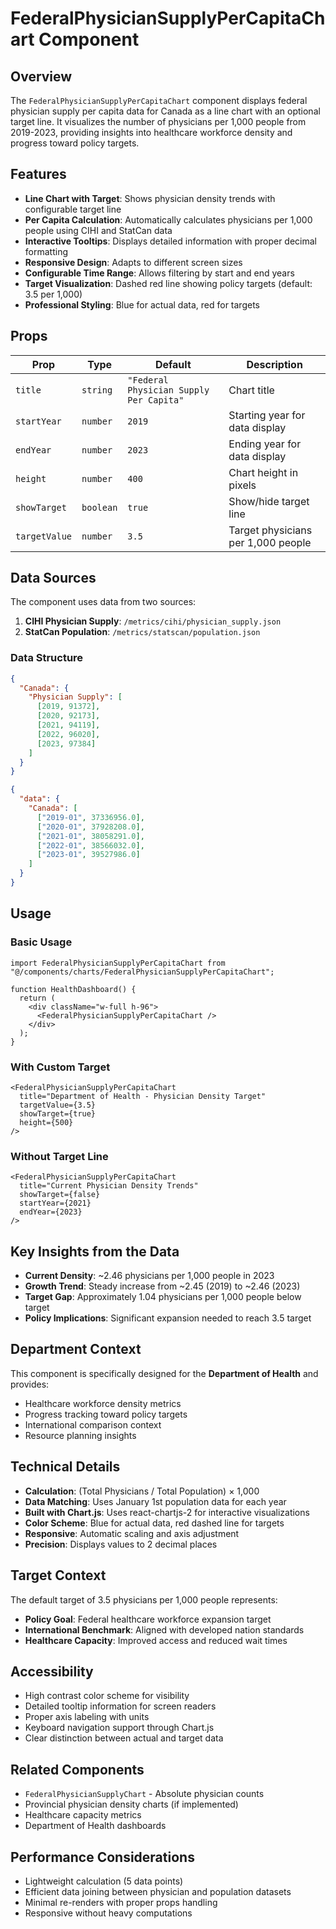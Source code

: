 # FederalPhysicianSupplyPerCapitaChart Component

## Overview

The `FederalPhysicianSupplyPerCapitaChart` component displays federal physician supply per capita data for Canada as a line chart with an optional target line. It visualizes the number of physicians per 1,000 people from 2019-2023, providing insights into healthcare workforce density and progress toward policy targets.

## Features

- **Line Chart with Target**: Shows physician density trends with configurable target line
- **Per Capita Calculation**: Automatically calculates physicians per 1,000 people using CIHI and StatCan data
- **Interactive Tooltips**: Displays detailed information with proper decimal formatting
- **Responsive Design**: Adapts to different screen sizes
- **Configurable Time Range**: Allows filtering by start and end years
- **Target Visualization**: Dashed red line showing policy targets (default: 3.5 per 1,000)
- **Professional Styling**: Blue for actual data, red for targets

## Props

| Prop          | Type      | Default                                 | Description                        |
| ------------- | --------- | --------------------------------------- | ---------------------------------- |
| `title`       | `string`  | `"Federal Physician Supply Per Capita"` | Chart title                        |
| `startYear`   | `number`  | `2019`                                  | Starting year for data display     |
| `endYear`     | `number`  | `2023`                                  | Ending year for data display       |
| `height`      | `number`  | `400`                                   | Chart height in pixels             |
| `showTarget`  | `boolean` | `true`                                  | Show/hide target line              |
| `targetValue` | `number`  | `3.5`                                   | Target physicians per 1,000 people |

## Data Sources

The component uses data from two sources:

1. **CIHI Physician Supply**: `/metrics/cihi/physician_supply.json`
2. **StatCan Population**: `/metrics/statscan/population.json`

### Data Structure

```json
{
  "Canada": {
    "Physician Supply": [
      [2019, 91372],
      [2020, 92173],
      [2021, 94119],
      [2022, 96020],
      [2023, 97384]
    ]
  }
}
```

```json
{
  "data": {
    "Canada": [
      ["2019-01", 37336956.0],
      ["2020-01", 37928208.0],
      ["2021-01", 38058291.0],
      ["2022-01", 38566032.0],
      ["2023-01", 39527986.0]
    ]
  }
}
```

## Usage

### Basic Usage

```tsx
import FederalPhysicianSupplyPerCapitaChart from "@/components/charts/FederalPhysicianSupplyPerCapitaChart";

function HealthDashboard() {
  return (
    <div className="w-full h-96">
      <FederalPhysicianSupplyPerCapitaChart />
    </div>
  );
}
```

### With Custom Target

```tsx
<FederalPhysicianSupplyPerCapitaChart
  title="Department of Health - Physician Density Target"
  targetValue={3.5}
  showTarget={true}
  height={500}
/>
```

### Without Target Line

```tsx
<FederalPhysicianSupplyPerCapitaChart
  title="Current Physician Density Trends"
  showTarget={false}
  startYear={2021}
  endYear={2023}
/>
```

## Key Insights from the Data

- **Current Density**: ~2.46 physicians per 1,000 people in 2023
- **Growth Trend**: Steady increase from ~2.45 (2019) to ~2.46 (2023)
- **Target Gap**: Approximately 1.04 physicians per 1,000 people below target
- **Policy Implications**: Significant expansion needed to reach 3.5 target

## Department Context

This component is specifically designed for the **Department of Health** and provides:

- Healthcare workforce density metrics
- Progress tracking toward policy targets
- International comparison context
- Resource planning insights

## Technical Details

- **Calculation**: (Total Physicians / Total Population) × 1,000
- **Data Matching**: Uses January 1st population data for each year
- **Built with Chart.js**: Uses react-chartjs-2 for interactive visualizations
- **Color Scheme**: Blue for actual data, red dashed line for targets
- **Responsive**: Automatic scaling and axis adjustment
- **Precision**: Displays values to 2 decimal places

## Target Context

The default target of 3.5 physicians per 1,000 people represents:

- **Policy Goal**: Federal healthcare workforce expansion target
- **International Benchmark**: Aligned with developed nation standards
- **Healthcare Capacity**: Improved access and reduced wait times

## Accessibility

- High contrast color scheme for visibility
- Detailed tooltip information for screen readers
- Proper axis labeling with units
- Keyboard navigation support through Chart.js
- Clear distinction between actual and target data

## Related Components

- `FederalPhysicianSupplyChart` - Absolute physician counts
- Provincial physician density charts (if implemented)
- Healthcare capacity metrics
- Department of Health dashboards

## Performance Considerations

- Lightweight calculation (5 data points)
- Efficient data joining between physician and population datasets
- Minimal re-renders with proper props handling
- Responsive without heavy computations
